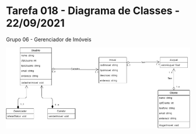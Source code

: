 # Tarefa 018 - Diagrama de Classes - 22/09/2021

Grupo 06 - Gerenciador de Imóveis

<div align=center>
  <img src="Tarefa018.png">
</div>

